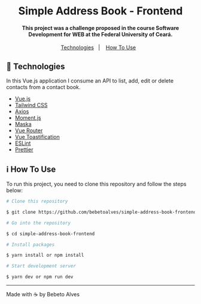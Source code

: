 <h1 align="center">Simple Address Book - Frontend</h1>
<h4 align="center">This project was a challenge proposed in the course Software Development for WEB at the Federal University of Ceará.</h4>
<p  align="center">
    <a  href="#rocket-technologies">Technologies</a>&nbsp;&nbsp;&nbsp;|&nbsp;&nbsp;&nbsp;
    <a  href="#information_source-how-to-use">How To Use</a>&nbsp;&nbsp;&nbsp;
</p>

## :rocket: Technologies

In this Vue.js application I consume an API to list, add, edit or delete contacts from a contact book.

- [Vue.js](https://vuejs.org/)
- [Tailwind CSS](https://tailwindcss.com/)
- [Axios](https://axios-http.com/ptbr/docs/intro)
- [Moment.js](https://momentjs.com/)
- [Maska](https://beholdr.github.io/maska/)
- [Vue Router](https://router.vuejs.org/)
- [Vue Toastification](https://github.com/Maronato/vue-toastification)
- [ESLint](https://eslint.org/)
- [Prettier](https://prettier.io/)

## :information_source: How To Use

To run this project, you need to clone this repository and follow the steps below:

```bash
# Clone this repository

$ git clone https://github.com/bebetoalves/simple-address-book-frontend

# Go into the repository

$ cd simple-address-book-frontend

# Install packages

$ yarn install or npm install

# Start development server

$ yarn dev or npm run dev
```

---

Made with :coffee: by Bebeto Alves